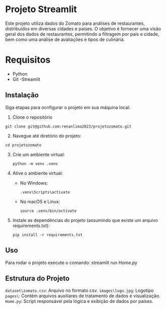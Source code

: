 # Projeto Streamlit

Este projeto utiliza dados do Zomato para análises de restaurantes, distribuídos em diversas cidades e países. O objetivo é fornecer uma visão geral dos dados de restaurantes, permitindo a filtragem por país e cidade, bem como uma análise de avaliações e tipos de culinária.

# Requisitos 
- Python
- Git
-Streamlit

## Instalação

Siga etapas para ocnfigurar o projeto em sua máquina local:
1. Clone o repositório
````
git clone git@github.com:renanlima2023/projetozomato.git

````
2. Navegue até diretório do projeto:
````
cd projetozomato

````
3. Crie um ambiente virtual:
   ```
   python -m venv .venv
   ```

4. Ative o ambiente virtual:
   - No Windows:
     ```
     .venv\Scripts\activate
     ```
   - No macOS e Linux:
     ```
     source .venv/bin/activate
     ```

5. Instale as dependências do projeto (assumindo que existe um arquivo requirements.txt):
   ```
   pip install -r requirements.txt

   ```

## Uso

Para rodar o projeto execute o comando:
streamlit run Home.py

## Estrutura do Projeto 

 `dataset\zomato.csv`: Arquivo no formato csv.
 `images\logo.jpg`: Logotipo
 `pages\`: Contém arquivos auxiliares de tratamento de dados e visualização.
 `Home.py`: Script responsável pela lógica e exibição de dados por países.